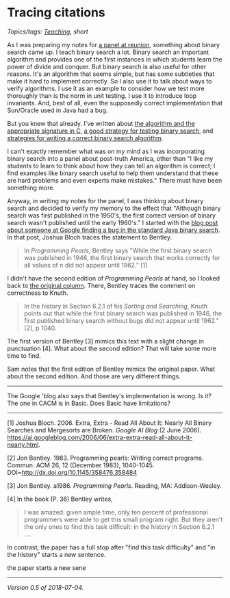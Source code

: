 Tracing citations
=================

*Topics/tags: [Teaching](index-teaching), short*

As I was preparing my notes for [a panel at
reunion](https://www.cs.grinnell.edu/~rebelsky/musings/reunion-panel-2018-05-31),
something about binary search came up.  I teach binary search a lot.
Binary search an important algorithm and provides one of the first
instances in which students learn the power of divide and conquer.  But
binary search is also useful for other reasons.  It's an algorithm that
seems simple, but has some subtleties that make it hard to implement
correctly.  So I also use it to talk about ways to verify algorithms.
I use it as an example to consider how we test more thoroughly than is the
norm in unit testing.  I use it to introduce loop invariants.  And, best
of all, even the supposedly correct implementation that Sun/Oracle used
in Java had a bug.

But you knew that already.  I've written about [the algorithm and the
appropriate signature in C](cnix-binary-search-1), [a good strategy
for testing binary search](cnix-binary-search-2), and [strategies for
writing a correct binary search algorithm](cnix-binary-search-3).

I can't exactly remember what was on my mind as I was incorporating
binary search into a panel about post-truth America, other than "I like
my students to learn to think about how they can tell an algorithm
is correct; I find examples like binary search useful to help them
understand that these are hard problems and even experts make mistakes."
There must have been something more.

Anyway, in writing my notes for the panel, I was thinking
about binary search and decided to verify my memory to the
effect that "Although binary search was first published in
the 1950's, the first correct version of binary search wasn't
published until the early 1960's."  I started with the [blog post
about someone at Google finding a bug in the standard Java binary
search](https://ai.googleblog.com/2006/06/extra-extra-read-all-about-it-nearly.html).
In that post, Joshua Bloch traces the statement to Bentley.

> In _Programming Pearls_, Bentley says "While the first binary search was
published in 1946, the first binary search that works correctly for all
values of n did not appear until 1962." [1]

I didn't have the second edition of _Programming
Pearls_ at hand, so I looked back to [the original
column](https://dl.acm.org/citation.cfm?doid=358476.358484).  There, 
Bentley traces the comment on correctness to Knuth.

> In the history in Section 6.2.1 of his _Sorting and Searching_, Knuth
points out that while the first binary search was published in 1946,
the first published binary search without bugs did not appear until 1962." 
[2], p 1040.

The first version of Bentley [3] mimics this text with a slight change
in punctuation [4].  What about the second edition?  That will take some
more time to find.



Sam notes that the first edition of Bentley mimics the original paper.  What
about the second edition.  And those are very different things.

---

The Google 'blog also says that Bentley's implementation is wrong.  Is it?
The one in CACM is in Basic.  Does Basic have limitations?

---

[1] Joshua Bloch.  2006.  Extra, Extra - Read All About It: Nearly
All Binary Searches and Mergesorts are Broken.  _Google AI Blog_
(2 June 2006).  <https://ai.googleblog.com/2006/06/extra-extra-read-all-about-it-nearly.html>.

[2] Jon Bentley. 1983. Programming pearls: Writing correct programs. Commun. ACM 26, 12 (December 1983), 1040-1045. DOI=<http://dx.doi.org/10.1145/358476.358484>

[3] Jon Bentley.  a1986.  _Programming Pearls_.  Reading, MA: Addison-Wesley.

[4] In the book (P. 36) Bentley writes,

> I was amazed: given ample time, only ten percent of professional programmers
were able to get this small program right.  But they aren't the only ones
to find this task difficult: in the history in Section 6.2.1 ....

In contrast, the paper has a full stop after "find this task difficulty"
and "in the history" starts a new sentence.

the 
paper starts a new sene

---

*Version 0.5 of 2018-07-04.*
